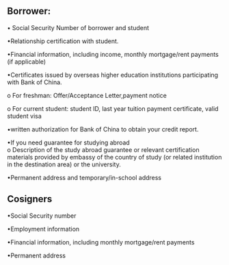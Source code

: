  
 ## Borrower:
 • Social Security Number of borrower and student  

 •Relationship certification with student.  

 •Financial information, including income, monthly mortgage/rent payments (if applicable)  

 •Certificates issued by overseas higher education institutions participating with Bank of China.    

o	For freshman: Offer/Acceptance Letter,payment notice   

o	For current student: student ID, last year tuition payment certificate, valid student visa  

•written authorization for Bank of China to obtain your credit report.  

 •If you need guarantee for studying abroad  
o	Description of the study abroad guarantee or relevant certification materials provided by embassy of the country of study (or related institution in the destination area) or the university.  

•Permanent address and temporary/in-school address  

## Cosigners
 •Social Security number  

 •Employment information  
 
 •Financial information, including monthly mortgage/rent payments  
 
•Permanent address 